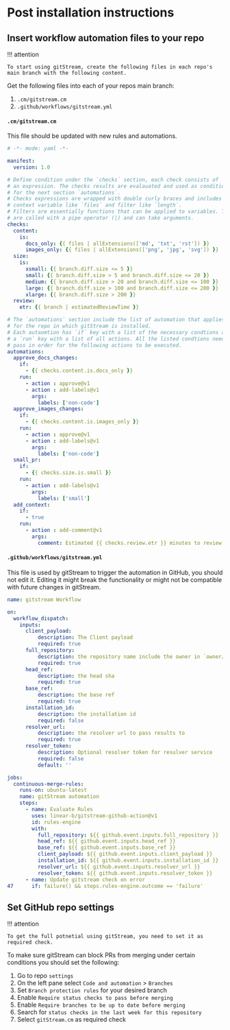 # Post installation instructions

## Insert workflow automation files to your repo

!!! attention

    To start using gitStream, create the following files in each repo's main branch with the following content.

Get the following files into each of your repos main branch:
1. `.cm/gitstream.cm` 
2. `.github/workflows/gitstream.yml`

#### `.cm/gitstream.cm`
This file should be updated with new rules and automations. 

```yaml title=".cm/gitstream.cm"
# -*- mode: yaml -*-

manifest:
  version: 1.0

# Define condition under the `checks` section, each check consists of
# an expression. The checks results are evalauated and used as conditions 
# for the next section `automations`. 
# Checks expressions are wrapped with double curly braces and includes a
# context variable like `files` and filter like `length`.
# Filters are essentially functions that can be applied to variables. They 
# are called with a pipe operator (|) and can take arguments.
checks:
  content:
    is:
      docs_only: {{ files | allExtensions(['md', 'txt', 'rst']) }}
      images_only: {{ files | allExtensions(['png', 'jpg', 'svg']) }}
  size:
    is:
      xsmall: {{ branch.diff.size <= 5 }}
      small: {{ branch.diff.size > 5 and branch.diff.size <= 20 }}
      medium: {{ branch.diff.size > 20 and branch.diff.size <= 100 }}
      large: {{ branch.diff.size > 100 and branch.diff.size <= 200 }}
      xlarge: {{ branch.diff.size > 200 }}
  review:
    etr: {{ branch | estimatedReviewTime }}

# The `automations` section include the list of automation that applies 
# for the repo in which gitStream is installed. 
# Each autaomtion has `if` key with a list of the necessary condtions and
# a `run` key with a list of all actions. All the listed condtions need to  
# pass in order for the following actions to be executed.
automations:
  approve_docs_changes:
    if:
      - {{ checks.content.is.docs_only }}
    run: 
      - action : approve@v1
      - action : add-labels@v1
        args:
          labels: ['non-code']
  approve_images_changes:
    if:
      - {{ checks.content.is.images_only }}
    run: 
      - action : approve@v1
      - action : add-labels@v1
        args:
          labels: ['non-code']
  small_pr:
    if:
      - {{ checks.size.is.small }}
    run: 
      - action : add-labels@v1
        args:
          labels: ['small']
  add_context:
    if:
      - true
    run: 
      - action : add-comment@v1
        args:
          comment: Estimated {{ checks.review.etr }} minutes to review
```

#### `.github/workflows/gitstream.yml`
This file is used by gitStream to trigger the automation in GitHub, you should not edit it. Editing 
it might break the functionality or might not be compatible with future changes in gitStream. 

```yaml title=".github/workflows/gitstream.yml"
name: gitstream Workflow

on:
  workflow_dispatch:
    inputs:
      client_payload:
          description: The Client payload
          required: true
      full_repository:
          description: the repository name include the owner in `owner/repo_name` format
          required: true
      head_ref:
          description: the head sha
          required: true
      base_ref:
          description: the base ref 
          required: true
      installation_id:
          description: the installation id
          required: false
      resolver_url:
          description: the resolver url to pass results to
          required: true
      resolver_token:
          description: Optional resolver token for resulver service
          required: false
          default: ''

jobs:
  continuous-merge-rules:
    runs-on: ubuntu-latest
    name: gitStream automation
    steps:
      - name: Evaluate Rules
        uses: linear-b/gitstream-github-action@v1
        id: rules-engine
        with:
          full_repository: ${{ github.event.inputs.full_repository }}
          head_ref: ${{ github.event.inputs.head_ref }}
          base_ref: ${{ github.event.inputs.base_ref }}
          client_payload: ${{ github.event.inputs.client_payload }}
          installation_id: ${{ github.event.inputs.installation_id }}
          resolver_url: ${{ github.event.inputs.resolver_url }}
          resolver_token: ${{ github.event.inputs.resolver_token }}
      - name: Update gitstream check on error
47      if: failure() && steps.rules-engine.outcome == 'failure'
```

## Set GitHub repo settings

!!! attention

    To get the full potnetial using gitStream, you need to set it as required check.

To make sure gitStream can block PRs from merging under certain conditions you should set the following:

1. Go to repo `settings`
2. On the left pane select `Code and automation` > `Branches` 
3. Set `Branch protection rules` for your desired branch 
4. Enable `Require status checks to pass before merging`
5. Enable `Require branches to be up to date before merging`
6. Search for `status checks in the last week for this repository`
7. Select `gitStream.cm` as required check

